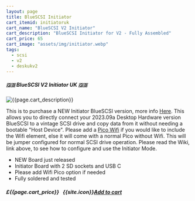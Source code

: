 ```yaml
---
layout: page
title: BlueSCSI Initiator
cart_itemid: initiatoruk
cart_name: "BlueSCSI V2 Initiator"
cart_description: "BlueSCSI Initiator for V2 - Fully Assembled"
cart_price: 65
cart_image: "assets/img/initiator.webp"
tags: 
  - scsi
  - v2
  - deskukv2
---
```


##### 🇬🇧 BlueSCSI V2 Initiator UK 🇬🇧

![{{page.cart_description}}]({{page.cart_image}})

This is to purchase a NEW Initiator BlueSCSI version, more info [Here](https://github.com/BlueSCSI/BlueSCSI-v2/wiki/Initiator-Mode). This allows you to directly connect your 2023.09a Desktop Hardware version BlueSCSI to a vintage SCSI drive and copy data from it without needing a bootable "Host Device". Please add a [Pico Wifi](/picowifi) if you would like to  include the Wifi element, else it will come with a normal Pico without Wifi. This will be jumper configured for normal SCSI drive operation. Please read the Wiki, link above, to see how to configure and use the Initiator Mode.

* NEW Board just released
* Initiator Board with 2 SD sockets and USB C
* Please add Wifi Pico option if needed
* Fully soldered and tested


##### £{{page.cart_price}} &nbsp; {{site.icon}}[Add to cart](/cart#{{page.cart_itemid}})